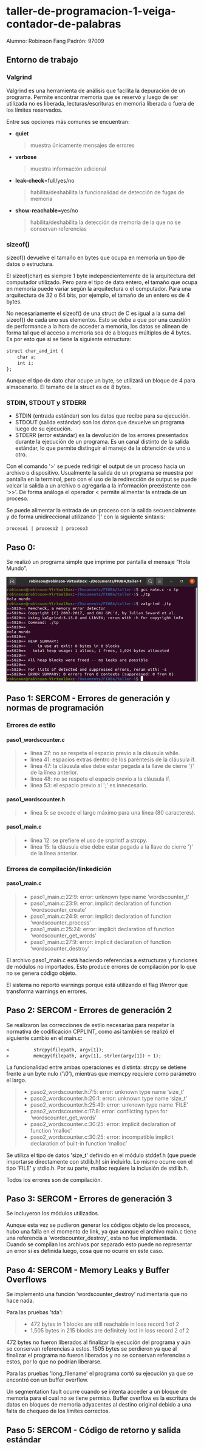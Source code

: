 # taller-de-programacion-1-veiga-contador-de-palabras

Alumno: Robinson Fang
Padrón: 97009

## Entorno de trabajo

### Valgrind

Valgrind es una herramienta de análisis que facilita la depuración de un programa. Permite encontrar memoria que se reservó y luego de ser utilizada no es liberada, lecturas/escrituras en memoria liberada o fuera de los límites reservados.

Entre sus opciones más comunes se encuentran:

- **quiet**
	> muestra únicamente mensajes de errores
	
- **verbose**
	> muestra información adicional
	
- **leak-check**=full/yes/no
	> habilita/deshabilita la funcionalidad de detección de fugas de memoria
	
- **show-reachable**=yes/no
	> habilita/deshabilita la detección de memoria de la que no se conservan referencias


### sizeof()

sizeof() devuelve el tamaño en bytes que ocupa en memoria un tipo de datos o estructura.

El sizeof(char) es siempre 1 byte independientemente de la arquitectura del computador utilizado. Pero para el tipo de dato entero, el tamaño que ocupa en memoria puede variar según la arquitectura o el computador. Para una arquitectura de 32 o 64 bits, por ejemplo, el tamaño de un entero es de 4 bytes.

No necesariamente el sizeof() de una struct de C es igual a la suma del sizeof() de cada uno sus elementos. Esto se debe a que por una cuestión de performance a la hora de acceder a memoria, los datos se alinean de forma tal que el acceso a memoria sea de a bloques múltiplos de 4 bytes. Es por esto que si se tiene la siguiente estructura:
```
struct char_and_int {
	char a;
	int i;
};
```
Aunque el tipo de dato char ocupe un byte, se utilizará un bloque de 4 para almacenarlo. El tamaño de la struct es de 8 bytes.

### STDIN, STDOUT y STDERR

- STDIN (entrada estándar) son los datos que recibe para su ejecución.
- STDOUT (salida estándar) son los datos que devuelve un programa luego de su ejecución.
- STDERR (error estándar) es la devolución de los errores presentados durante la ejecución de un programa. Es un canal distinto de la salida estándar, lo que permite distinguir el manejo de la obtención de uno u otro. 

Con el comando '>' se puede redirigir el output de un proceso hacia un archivo o dispositivo. Usualmente la salida de un programa se muestra por pantalla en la terminal, pero con el uso de la redirección de output se puede volcar la salida a un archivo o agregarla a la información preexistente con '>>'.
De forma análoga el operador < permite alimentar la entrada de un proceso.

Se puede alimentar la entrada de un proceso con la salida secuencialmente y de forma unidireccional utilizando '|' con la siguiente sintaxis:
```
proceso1 | proceso2 | proceso3
```

## Paso 0:

Se realizó un programa simple que imprime por pantalla el mensaje “Hola Mundo”.

![Resultado de la ejecución](./img/paso0.png)

## Paso 1: SERCOM - Errores de generación y normas de programación

### Errores de estilo

####  paso1_wordscounter.c

> - línea 27: no se respeta el espacio previo a la cláusula while.
> - línea 41: espacios extras dentro de los paréntesis de la cláusula if.
> - línea 47: la cláusula else debe estar pegada a la llave de cierre '}' de la línea anterior.
> - línea 48: no se respeta el espacio previo a la cláusula if.
> - línea 53: el espacio previo al ';' es innecesario.

####  paso1_wordscounter.h

> - línea 5: se excede el largo máximo para una línea (80 caracteres).

####  paso1_main.c

> - línea 12: se prefiere el uso de snprintf a strcpy.
> - línea 15: la cláusula else debe estar pegada a la llave de cierre '}' de la línea anterior.

### Errores de compilación/linkedición

####  paso1_main.c

> - paso1_main.c:22:9: error: unknown type name ‘wordscounter_t’
> - paso1_main.c:23:9: error: implicit declaration of function ‘wordscounter_create’ 
> - paso1_main.c:24:9: error: implicit declaration of function ‘wordscounter_process’ 
> - paso1_main.c:25:24: error: implicit declaration of function ‘wordscounter_get_words’
> - paso1_main.c:27:9: error: implicit declaration of function ‘wordscounter_destroy’

El archivo paso1_main.c está haciendo referencias a estructuras y funciones de módulos no importados. Esto produce errores de compilación por lo que no se genera código objeto.

El sistema no reportó warnings porque está utilizando el flag *Werror* que transforma warnings en errores. 

## Paso 2: SERCOM - Errores de generación 2

Se realizaron las correcciones de estilo necesarias para respetar la normativa de codificación CPPLINT, como así también se realizó el siguiente cambio en el main.c:
```
<         strcpy(filepath, argv[1]);
>         memcpy(filepath, argv[1], strlen(argv[1]) + 1);
```
La funcionalidad entre ambas operaciones es distinta: strcpy se detiene frente a un byte nulo ('\0'), mientras que memcpy requiere como parámetro el largo. 

> - paso2_wordscounter.h:7:5: error: unknown type name ‘size_t’
> - paso2_wordscounter.h:20:1: error: unknown type name ‘size_t’
> - paso2_wordscounter.h:25:49: error: unknown type name ‘FILE’
> - paso2_wordscounter.c:17:8: error: conflicting types for ‘wordscounter_get_words’
> - paso2_wordscounter.c:30:25: error: implicit declaration of function ‘malloc’
> - paso2_wordscounter.c:30:25: error: incompatible implicit declaration of built-in function ‘malloc’ 

Se utiliza el tipo de datos 'size_t' definido en el módulo stddef.h (que puede importarse directamente con stdlib.h) sin incluirlo.  Lo mismo ocurre con el tipo 'FILE' y stdio.h. Por su parte, malloc requiere la inclusión de stdlib.h.

Todos los errores son de compilación.

## Paso 3: SERCOM - Errores de generación 3

Se incluyeron los módulos utilizados.

Aunque esta vez se pudieron generar los códigos objeto de los procesos, hubo una falla en el momento de link, ya que aunque el archivo main.c tiene una referencia a `wordscounter_destroy', esta no fue implementada. Cuando se compilan los archivos por separado esto puede no representar un error si es definida luego, cosa que no ocurre en este caso.

## Paso 4: SERCOM - Memory Leaks y Buffer Overflows

Se implementó una función 'wordscounter_destroy' rudimentaria que no hace nada. 

Para las pruebas 'tda':
> - 472 bytes in 1 blocks are still reachable in loss record 1 of 2
> - 1,505 bytes in 215 blocks are definitely lost in loss record 2 of 2

472 bytes no fueron liberados al finalizar la ejecución del programa y aún se conservan referencias a estos. 
1505 bytes se perdieron ya que al finalizar el programa no fueron liberados y no se conservan referencias a estos, por lo que no podrían liberarse.

Para las pruebas 'long_filename' el programa cortó su ejecución ya que se encontró con un buffer overflow.

Un segmentation fault ocurre cuando se intenta acceder a un bloque de memoria para el cual no se tiene permiso.
Buffer overflow es la escritura de datos en bloques de memoria adyacentes al destino original debido a una falta de chequeo de los límites correctos. 

## Paso 5: SERCOM - Código de retorno y salida estándar

